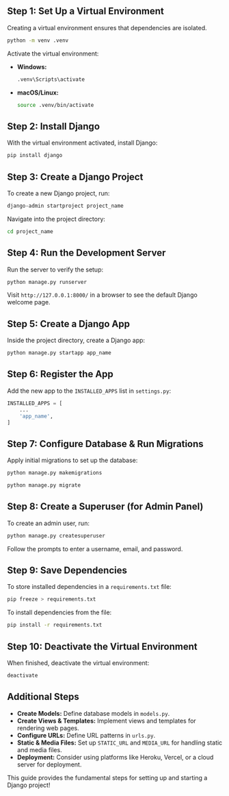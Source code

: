 ## Step 1: Set Up a Virtual Environment

Creating a virtual environment ensures that dependencies are isolated.

```sh
python -m venv .venv
```

Activate the virtual environment:

- **Windows:**
    
    ```sh
    .venv\Scripts\activate
    ```
    
- **macOS/Linux:**
    
    ```sh
    source .venv/bin/activate
    ```
    

## Step 2: Install Django

With the virtual environment activated, install Django:

```sh
pip install django
```

## Step 3: Create a Django Project

To create a new Django project, run:

```sh
django-admin startproject project_name
```

Navigate into the project directory:

```sh
cd project_name
```

## Step 4: Run the Development Server

Run the server to verify the setup:

```sh
python manage.py runserver
```

Visit `http://127.0.0.1:8000/` in a browser to see the default Django welcome page.

## Step 5: Create a Django App

Inside the project directory, create a Django app:

```sh
python manage.py startapp app_name
```

## Step 6: Register the App

Add the new app to the `INSTALLED_APPS` list in `settings.py`:

```python
INSTALLED_APPS = [
    ...
    'app_name',
]
```

## Step 7: Configure Database & Run Migrations

Apply initial migrations to set up the database:

```sh
python manage.py makemigrations
```

```sh
python manage.py migrate
```

## Step 8: Create a Superuser (for Admin Panel)

To create an admin user, run:

```sh
python manage.py createsuperuser
```

Follow the prompts to enter a username, email, and password.

## Step 9: Save Dependencies

To store installed dependencies in a `requirements.txt` file:

```sh
pip freeze > requirements.txt
```

To install dependencies from the file:

```sh
pip install -r requirements.txt
```

## Step 10: Deactivate the Virtual Environment

When finished, deactivate the virtual environment:

```sh
deactivate
```

## Additional Steps

- **Create Models:** Define database models in `models.py`.
- **Create Views & Templates:** Implement views and templates for rendering web pages.
- **Configure URLs:** Define URL patterns in `urls.py`.
- **Static & Media Files:** Set up `STATIC_URL` and `MEDIA_URL` for handling static and media files.
- **Deployment:** Consider using platforms like Heroku, Vercel, or a cloud server for deployment.

This guide provides the fundamental steps for setting up and starting a Django project!